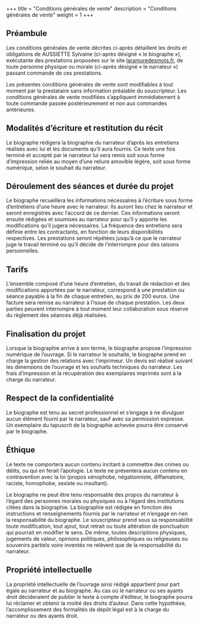+++
title = "Conditions générales de vente"
description = "Conditions générales de vente"
weight = 1
+++

## Préambule
Les conditions générales de vente décrites ci-après détaillent les droits et obligations de AUSSIETTE Sylvaine (ci-après désigné « le biographe »), exécutante des prestations proposées sur le site [laramuredesmots.fr](/), de toute personne physique ou morale (ci-après désigné « le narrateur ») passant commande de ces prestations.

Les présentes conditions générales de vente sont modifiables à tout moment par la prestataire sans information préalable du souscripteur. Les conditions générales de vente modifiées s’appliquent immédiatement à toute commande passée postérieurement et non aux commandes antérieures.

## Modalités d’écriture et restitution du récit
Le biographe rédigera la biographie du narrateur d’après les entretiens réalisés avec lui et les documents qu’il aura fournis. Ce texte une fois terminé et accepté par le narrateur lui sera remis soit sous forme d’impression reliée au moyen d’une reliure amovible légère, soit sous forme numérique, selon le souhait du narrateur.

## Déroulement des séances et durée du projet
Le biographe recueillera les informations nécessaires à l’écriture sous forme d’entretiens d’une heure avec le narrateur. Ils auront lieu chez le narrateur et seront enregistrés avec l’accord de ce dernier. Ces informations seront ensuite rédigées et soumises au narrateur pour qu’il y apporte les modifications qu’il jugera nécessaires.
La fréquence des entretiens sera définie entre les contractants, en fonction de leurs disponibilités respectives.
Les prestations seront répétées jusqu’à ce que le narrateur juge le travail terminé ou qu’il décide de l’interrompre pour des raisons personnelles.

## Tarifs
L’ensemble composé d’une heure d’entretien, du travail de rédaction et des modifications apportées par le narrateur, correspond à une prestation ou séance payable à la fin de chaque entretien, au prix de 200 euros. Une facture sera remise au narrateur à l’issue de chaque prestation.
Les deux parties peuvent interrompre à tout moment leur collaboration sous réserve du règlement des séances déjà réalisées.

## Finalisation du projet
Lorsque la biographie arrive à son terme, le biographe propose l’impression numérique de l’ouvrage. Si le narrateur le souhaite, le biographe prend en charge la gestion des relations avec l’imprimeur. Un devis est réalisé suivant les dimensions de l’ouvrage et les souhaits techniques du narrateur. Les frais d’impression et la récupération des exemplaires imprimés sont à la charge du narrateur.

## Respect de la confidentialité
Le biographe est tenu au secret professionnel et s’engage à ne divulguer aucun élément fourni par le narrateur, sauf avec sa permission expresse.
Un exemplaire du tapuscrit de la biographie achevée pourra être conservé par le biographe.

## Éthique
Le texte ne comportera aucun contenu incitant à commettre des crimes ou délits, ou qui en ferait l’apologie. Le texte ne présentera aucun contenu en contravention avec la loi (propos xénophobe, négationniste, diffamatoire, raciste, homophobe, sexiste ou insultant).

Le biographe ne peut être tenu responsable des propos du narrateur à l’égard des personnes morales ou physiques ou à l’égard des institutions citées dans la biographie. La biographie est rédigée en fonction des instructions et renseignements fournis par le narrateur et n’engage en rien la responsabilité du biographe. Le souscripteur prend sous sa responsabilité toute modification, tout ajout, tout retrait ou toute altération de ponctuation qui pourrait en modifier le sens. De même, toutes descriptions physiques, jugements de valeur, opinions politiques, philosophiques ou religieuses ou souvenirs partiels voire inventés ne relèvent que de la responsabilité du narrateur.

## Propriété intellectuelle
La propriété intellectuelle de l’ouvrage ainsi rédigé appartient pour part égale au narrateur et au biographe. Au cas où le narrateur ou ses ayants droit décideraient de publier le texte à compte d’éditeur, le biographe pourra lui réclamer et obtenir la moitié des droits d’auteur. Dans cette hypothèse, l’accomplissement des formalités de dépôt légal est à la charge du narrateur ou des ayants droit.